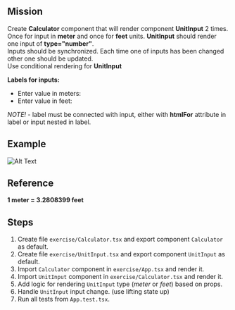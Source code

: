 ## Mission
Create **Calculator** component that will render component **UnitInput** 2 times. Once for input in **meter** and once for **feet** units.
**UnitInput** should render one input of **type="number"**. <br>
Inputs should be synchronized. Each time one of inputs has been changed other one should be updated. <br>
Use conditional rendering for **UnitInput**

**Labels for inputs:** 
 * Enter value in meters:
 * Enter value in feet:
 
*NOTE!* - label must be connected with input, either with **htmlFor** attribute in label or input nested in label.
<br>

## Example
![Alt Text](https://media.giphy.com/media/iFrikjAJSqMCgVCsyl/giphy.gif)

## Reference 
**1 meter = 3.2808399 feet**

## Steps
1. Create file `exercise/Calculator.tsx` and export component `Calculator` as default.
2. Create file `exercise/UnitInput.tsx` and export component `UnitInput` as default.
3. Import `Calculator` component in `exercise/App.tsx` and render it.
4. Import `UnitInput` component in `exercise/Calculator.tsx` and render it.
5. Add logic for rendering `UnitInput` type (*meter* or *feet*) based on props.
6. Handle `UnitInput` input change. (use lifting state up)
7. Run all tests from `App.test.tsx`. 

